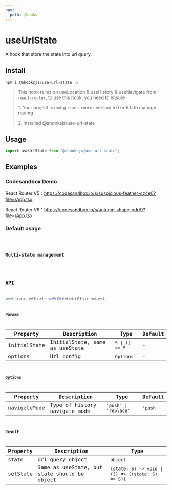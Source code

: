 ```yaml
---
nav:
  path: /hooks
---
```


# useUrlState

A hook that store the state into url query.

## Install

```bash
npm i @ahooksjs/use-url-state -S
```

> This hook relies on useLocation & useHistory & useNavigate from `react-router`, to use this hook, you need to ensure
>
> 1\. Your project is using `react-router` version 5.0 or 6.0 to manage routing
>
> 2\. Installed @ahooksjs/use-url-state


## Usage

```js
import useUrlState from '@ahooksjs/use-url-state';
```

## Examples

### Codesandbox Demo

React Router V5：https://codesandbox.io/s/suspicious-feather-cz4e0?file=/App.tsx

React Router V6：https://codesandbox.io/s/autumn-shape-odrt9?file=/App.tsx

### Default usage

<code src="./demo/demo1.tsx" hideActions='["CSB"]' />

### Multi-state management

<code src="./demo/demo2.tsx" hideActions='["CSB"]' />

## API

```typescript
const [state, setState] = useUrlState(initialState, options);
```


### Params

| Property     | Description                    | Type           | Default |
|--------------|--------------------------------|----------------|---------|
| initialState | InitialState, same as useState | `S \| () => S` | -       |
| options      | Url config                     | `Options`      | -       |

### Options

| Property     | Description                   | Type                  | Default  |
|--------------|-------------------------------|-----------------------|----------|
| navigateMode | Type of history navigate mode | `'push' \| 'replace'` | `'push'` |

### Result

| Property | Description                                  | Type                                              |
|----------|----------------------------------------------|---------------------------------------------------|
| state    | Url query object                             | `object`                                          |
| setState | Same as useState, but state should be object | `(state: S) => void \| (() => ((state: S) => S))` |
